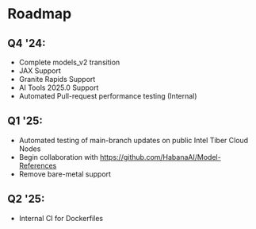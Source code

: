 # Roadmap

## Q4 '24:

- Complete models_v2 transition
- JAX Support
- Granite Rapids Support
- AI Tools 2025.0 Support
- Automated Pull-request performance testing (Internal)

## Q1 '25:

- Automated testing of main-branch updates on public Intel Tiber Cloud Nodes
- Begin collaboration with https://github.com/HabanaAI/Model-References
- Remove bare-metal support

## Q2 '25:

- Internal CI for Dockerfiles

